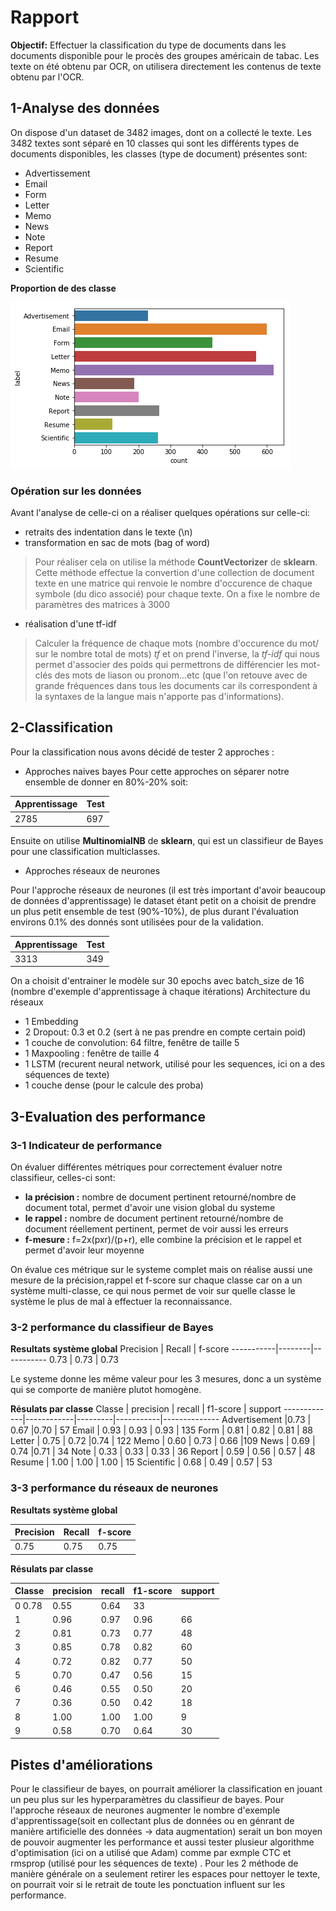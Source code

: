 # Rapport

**Objectif:**
Effectuer la classification du type de documents dans les documents disponible pour le procès des groupes américain de tabac. Les texte on été obtenu par OCR, on utilisera directement les contenus de texte obtenu par l'OCR.

## 1-Analyse des données

On dispose d'un dataset de 3482 images, dont on a collecté le texte. Les 3482 textes sont séparé en 10 classes qui sont les différents types de documents disponibles, les classes (type de document) présentes sont:
* Advertissement
* Email
* Form
* Letter
* Memo
* News
* Note
* Report
* Resume
* Scientific


**Proportion de des classe**

![Image proportion de chaque classe](https://github.com/Rouen-NLP/final-lab-EstelleAlemy/blob/master/images/plot.png)

### Opération sur les données 

Avant l'analyse de celle-ci on a réaliser quelques opérations sur celle-ci:

* retraits des indentation dans le texte (\n)
* transformation en sac de mots (bag of word) 
>Pour réaliser cela on utilise la méthode **CountVectorizer** de **sklearn**. Cette méthode effectue la convertion d'une collection de document texte en une matrice qui renvoie le nombre d'occurence de chaque symbole (du dico associé) pour chaque texte. On a fixe le nombre de paramètres des matrices à 3000
* réalisation d'une tf-idf
>Calculer la fréquence de chaque mots (nombre d'occurence du mot/ sur le nombre total de mots) *tf* et on prend l'inverse, la *tf-idf* qui nous permet d'associer des poids qui permettrons de différencier les mot-clés des mots de liason ou pronom...etc (que l'on retouve avec de grande fréquences dans tous les documents car ils correspondent à la syntaxes de la langue mais n'apporte pas d'informations).

## 2-Classification

Pour la classification nous avons décidé de tester 2 approches :
* Approches naives bayes
Pour cette approches on séparer notre ensemble de donner en 80%-20% soit:

Apprentissage | Test
--------------|-------------------
2785 | 697

Ensuite on utilise **MultinomialNB** de **sklearn**, qui est un classifieur de Bayes pour une classification multiclasses.


* Approches réseaux de neurones

Pour l'approche réseaux de neurones (il est très important d'avoir beaucoup de données d'apprentissage) le dataset étant petit on a choisit de prendre un plus petit ensemble de test (90%-10%), de plus durant l'évaluation environs 0.1% des donnés sont utilisées pour de la validation.

Apprentissage | Test
--------------|-------------------
3313 | 349

On a choisit d'entrainer le modèle sur 30 epochs avec  batch_size de 16 (nombre d'exemple d'apprentissage à chaque itérations)
Architecture du réseaux
* 1 Embedding
* 2 Dropout: 0.3 et 0.2 (sert à ne pas prendre en compte certain poid)
* 1 couche de convolution: 64 filtre, fenêtre de taille 5
* 1 Maxpooling : fenêtre de taille 4
* 1 LSTM (recurent neural network, utilisé pour les sequences, ici on a des séquences de texte)
* 1 couche dense (pour le calcule des proba)
 
## 3-Evaluation des performance
### 3-1 Indicateur de performance

On évaluer différentes métriques pour correctement évaluer notre classifieur, celles-ci sont:
* **la précision :** nombre de document pertinent retourné/nombre de document total, permet d'avoir une vision global du systeme
* **le rappel :** nombre de document pertinent retourné/nombre de document réellement pertinent, permet de voir aussi les erreurs 
* **f-mesure :**  f=2x(pxr)/(p+r), elle combine la précision et le rappel et permet d'avoir leur moyenne

On évalue ces métrique sur le systeme complet mais on réalise aussi une mesure de la précision,rappel et f-score sur chaque classe car on a un système multi-classe, ce qui nous permet de voir sur quelle classe le système le plus de mal à effectuer la reconnaissance.

### 3-2 performance du classifieur de Bayes

**Resultats système global**
 Precision | Recall | f-score
-----------|--------|-----------
 0.73 | 0.73 | 0.73



Le systeme donne les même valeur pour les 3 mesures, donc a un système qui se comporte de manière plutot homogène.

**Résulats par classe**
   Classe    | precision  |  recall | f1-score  | support
-------------|------------|---------|-----------|--------------
Advertisement |0.73 | 0.67 |0.70 | 57
Email | 0.93 | 0.93 | 0.93 | 135
Form | 0.81 | 0.82 | 0.81  | 88
Letter | 0.75 | 0.72 |0.74 | 122
Memo | 0.60 | 0.73 | 0.66 |109
News | 0.69 | 0.74 |0.71  | 34
Note | 0.33 | 0.33 | 0.33 | 36
Report | 0.59 | 0.56 | 0.57 | 48
Resume | 1.00 | 1.00 | 1.00 | 15
Scientific | 0.68 | 0.49 | 0.57 | 53

### 3-3 performance du réseaux de neurones

**Resultats système global**

Precision | Recall | f-score
-----------|--------|-----------
 0.75 | 0.75 | 0.75

**Résulats par classe**

Classe  | precision | recall | f1-score | support
--------|-----------|--------|----------|------------
0  0.78  | 0.55  |   0.64   |   33
1 | 0.96 | 0.97  |   0.96   |   66
2 | 0.81 | 0.73  |   0.77   |   48
3 | 0.85 | 0.78  |   0.82   |   60
4 | 0.72 | 0.82  |   0.77   |   50
5 | 0.70 | 0.47  |   0.56   |   15
6 | 0.46 | 0.55  |   0.50   |   20
7 | 0.36 | 0.50  |   0.42   |   18
8 | 1.00 | 1.00  |   1.00   |   9
9 | 0.58 | 0.70  |   0.64   |   30



## Pistes d'améliorations

Pour le classifieur de bayes, on pourrait améliorer la classification en jouant un peu plus sur les hyperparamètres du classifieur de bayes.
Pour l'approche réseaux de neurones augmenter le nombre d'exemple d'apprentissage(soit en collectant plus de données ou en génrant de manière artificielle des données -> data augmentation) serait un bon moyen de pouvoir augmenter les performance et aussi tester plusieur algorithme d'optimisation (ici on a utilisé que Adam) comme par exmple CTC et rmsprop (utilisé pour les séquences de texte) .
Pour les 2 méthode de manière générale on a seulement retirer les espaces pour nettoyer le texte, on pourrait voir si le retrait de toute les ponctuation influent sur les performance.








